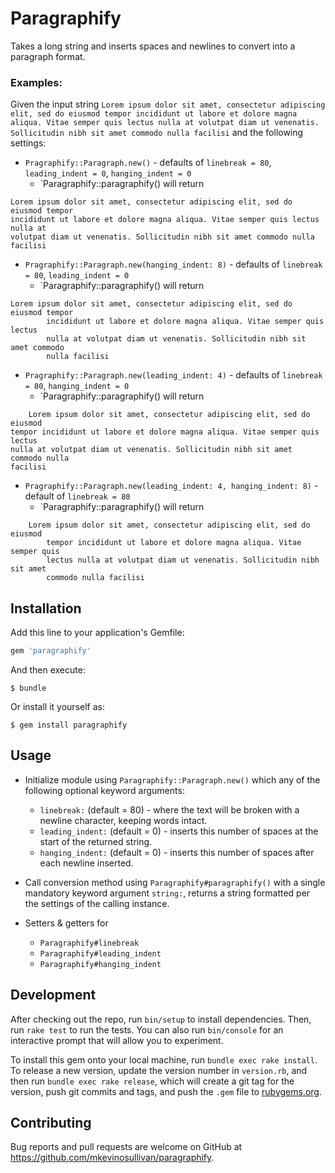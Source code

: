 # Paragraphify

Takes a long string and inserts spaces and newlines to convert into a paragraph format.

### Examples:
Given the input string
```Lorem ipsum dolor sit amet, consectetur adipiscing elit, sed do eiusmod tempor incididunt ut labore et dolore magna aliqua. Vitae semper quis lectus nulla at volutpat diam ut venenatis. Sollicitudin nibh sit amet commodo nulla facilisi```
and the following settings:
- `Pragraphify::Paragraph.new()` - defaults of `linebreak = 80`, `leading_indent = 0`, `hanging_indent = 0`
  - `Paragraphify::paragraphify() will return
```
Lorem ipsum dolor sit amet, consectetur adipiscing elit, sed do eiusmod tempor
incididunt ut labore et dolore magna aliqua. Vitae semper quis lectus nulla at
volutpat diam ut venenatis. Sollicitudin nibh sit amet commodo nulla facilisi
```
- `Pragraphify::Paragraph.new(hanging_indent: 8)` - defaults of `linebreak = 80`, `leading_indent = 0`
  - `Paragraphify::paragraphify() will return
```
Lorem ipsum dolor sit amet, consectetur adipiscing elit, sed do eiusmod tempor
        incididunt ut labore et dolore magna aliqua. Vitae semper quis lectus
        nulla at volutpat diam ut venenatis. Sollicitudin nibh sit amet commodo
        nulla facilisi
```
- `Pragraphify::Paragraph.new(leading_indent: 4)` - defaults of `linebreak = 80`, `hanging_indent = 0`
  - `Paragraphify::paragraphify() will return
```
    Lorem ipsum dolor sit amet, consectetur adipiscing elit, sed do eiusmod
tempor incididunt ut labore et dolore magna aliqua. Vitae semper quis lectus
nulla at volutpat diam ut venenatis. Sollicitudin nibh sit amet commodo nulla
facilisi
```
- `Pragraphify::Paragraph.new(leading_indent: 4, hanging_indent: 8)` - default of `linebreak = 80`
  - `Paragraphify::paragraphify() will return
```
    Lorem ipsum dolor sit amet, consectetur adipiscing elit, sed do eiusmod
        tempor incididunt ut labore et dolore magna aliqua. Vitae semper quis
        lectus nulla at volutpat diam ut venenatis. Sollicitudin nibh sit amet
        commodo nulla facilisi
```

## Installation

Add this line to your application's Gemfile:

```ruby
gem 'paragraphify'
```

And then execute:

    $ bundle

Or install it yourself as:

    $ gem install paragraphify

## Usage

- Initialize module using `Paragraphify::Paragraph.new()` which any of the following optional keyword arguments:
  - `linebreak:` (default = 80) - where the text will be broken with a newline character, keeping words intact.
  - `leading_indent:` (default = 0) - inserts this number of spaces at the start of the returned string.
  - `hanging_indent:` (default = 0) - inserts this number of spaces after each newline inserted.

- Call conversion method using `Paragraphify#paragraphify()` with a single mandatory keyword argument `string:`, returns a string formatted per the settings of the calling instance.

- Setters & getters for
  - `Paragraphify#linebreak`
  - `Paragraphify#leading_indent`
  - `Paragraphify#hanging_indent`

## Development

After checking out the repo, run `bin/setup` to install dependencies. Then, run `rake test` to run the tests. You can also run `bin/console` for an interactive prompt that will allow you to experiment.

To install this gem onto your local machine, run `bundle exec rake install`. To release a new version, update the version number in `version.rb`, and then run `bundle exec rake release`, which will create a git tag for the version, push git commits and tags, and push the `.gem` file to [rubygems.org](https://rubygems.org).

## Contributing

Bug reports and pull requests are welcome on GitHub at https://github.com/mkevinosullivan/paragraphify.
